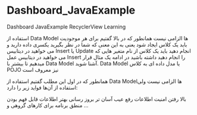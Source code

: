 # Dashboard_JavaExample
Dashboard JavaExample RecyclerView Learning

 
استفاده از Data Model‌ ها الزامی نیست همانطور که در بالا گفتیم برای هر موجودیت باید یک کلاس ایجاد شود یعنی به این 
معنی که شما در نظر بگیرید یکسری داده دارید و  می خواهید در دیتابیس Insert یا Update انجام دهید باید یک کلاس از نام متغیر هایی که می خواهید در
دیتابیس عمل Insert را انجام دهید داشته باشید در ادامه یک مثال قرار میدهیم تا بیشتر با Data Model آشنا شوید.
                                                                                                                                                                                   Data Model یا مدل داده ای به کلاس POJO نیز معروف است   
                                                                                                                                                                                   

همانطور که در اول این مطلب گفتیم استفاده از Data Model‌ها الزامی نیست ولی استفاده از آن‌ها فواید زیر را دارد:

بالا رفتن امنیت اطلاعات
رفع عیب آسان تر
بروز رسانی بهتر اطلاعات
قابل فهم بودن منطق برنامه برای کارهای گروهی
و …
